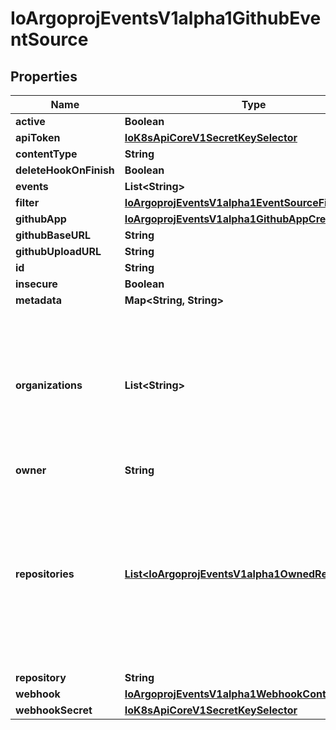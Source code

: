 
# IoArgoprojEventsV1alpha1GithubEventSource

## Properties
Name | Type | Description | Notes
------------ | ------------- | ------------- | -------------
**active** | **Boolean** |  |  [optional]
**apiToken** | [**IoK8sApiCoreV1SecretKeySelector**](IoK8sApiCoreV1SecretKeySelector.md) |  |  [optional]
**contentType** | **String** |  |  [optional]
**deleteHookOnFinish** | **Boolean** |  |  [optional]
**events** | **List&lt;String&gt;** |  |  [optional]
**filter** | [**IoArgoprojEventsV1alpha1EventSourceFilter**](IoArgoprojEventsV1alpha1EventSourceFilter.md) |  |  [optional]
**githubApp** | [**IoArgoprojEventsV1alpha1GithubAppCreds**](IoArgoprojEventsV1alpha1GithubAppCreds.md) |  |  [optional]
**githubBaseURL** | **String** |  |  [optional]
**githubUploadURL** | **String** |  |  [optional]
**id** | **String** |  |  [optional]
**insecure** | **Boolean** |  |  [optional]
**metadata** | **Map&lt;String, String&gt;** |  |  [optional]
**organizations** | **List&lt;String&gt;** | Organizations holds the names of organizations (used for organization level webhooks). Not required if Repositories is set. |  [optional]
**owner** | **String** |  |  [optional]
**repositories** | [**List&lt;IoArgoprojEventsV1alpha1OwnedRepositories&gt;**](IoArgoprojEventsV1alpha1OwnedRepositories.md) | Repositories holds the information of repositories, which uses repo owner as the key, and list of repo names as the value. Not required if Organizations is set. |  [optional]
**repository** | **String** |  |  [optional]
**webhook** | [**IoArgoprojEventsV1alpha1WebhookContext**](IoArgoprojEventsV1alpha1WebhookContext.md) |  |  [optional]
**webhookSecret** | [**IoK8sApiCoreV1SecretKeySelector**](IoK8sApiCoreV1SecretKeySelector.md) |  |  [optional]



